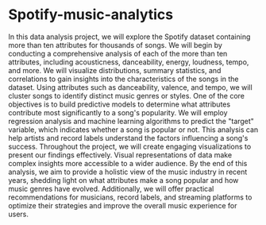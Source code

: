 # Spotify-music-analytics
In this data analysis project, we will explore the Spotify dataset containing more than ten attributes for thousands of songs. We will begin by conducting a comprehensive analysis of each of the more than ten attributes, including acousticness, danceability, energy, loudness, tempo, and more. We will visualize distributions, summary statistics, and correlations to gain insights into the characteristics of the songs in the dataset. Using attributes such as danceability, valence, and tempo, we will cluster songs to identify distinct music genres or styles. One of the core objectives is to build predictive models to determine what attributes contribute most significantly to a song's popularity. We will employ regression analysis and machine learning algorithms to predict the "target" variable, which indicates whether a song is popular or not. This analysis can help artists and record labels understand the factors influencing a song's success. Throughout the project, we will create engaging visualizations to present our findings effectively. Visual representations of data make complex insights more accessible to a wider audience. By the end of this analysis, we aim to provide a holistic view of the music industry in recent years, shedding light on what attributes make a song popular and how music genres have evolved. Additionally, we will offer practical recommendations for musicians, record labels, and streaming platforms to optimize their strategies and improve the overall music experience for users.
